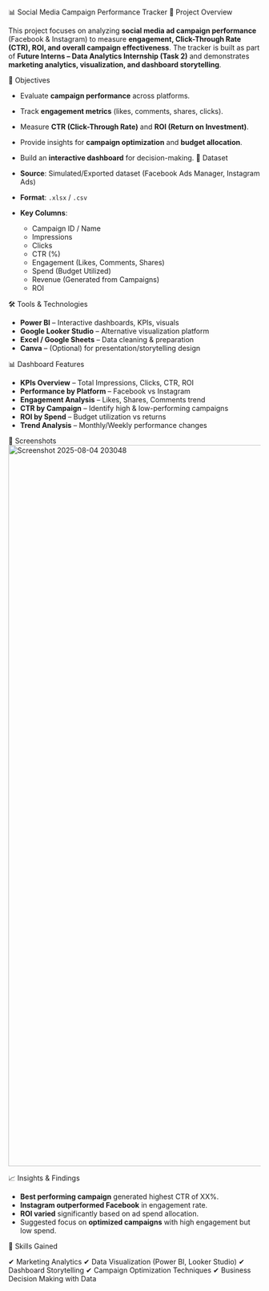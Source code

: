 
 📊 Social Media Campaign Performance Tracker
 📌 Project Overview

This project focuses on analyzing **social media ad campaign performance** (Facebook & Instagram) to measure **engagement, Click-Through Rate (CTR), ROI, and overall campaign effectiveness**.
The tracker is built as part of **Future Interns – Data Analytics Internship (Task 2)** and demonstrates **marketing analytics, visualization, and dashboard storytelling**.



 🎯 Objectives

* Evaluate **campaign performance** across platforms.
* Track **engagement metrics** (likes, comments, shares, clicks).
* Measure **CTR (Click-Through Rate)** and **ROI (Return on Investment)**.
* Provide insights for **campaign optimization** and **budget allocation**.
* Build an **interactive dashboard** for decision-making.
 📂 Dataset

* **Source**: Simulated/Exported dataset (Facebook Ads Manager, Instagram Ads)
* **Format**: `.xlsx` / `.csv`
* **Key Columns**:

  * Campaign ID / Name
  * Impressions
  * Clicks
  * CTR (%)
  * Engagement (Likes, Comments, Shares)
  * Spend (Budget Utilized)
  * Revenue (Generated from Campaigns)
  * ROI

 🛠 Tools & Technologies

* **Power BI** – Interactive dashboards, KPIs, visuals
* **Google Looker Studio** – Alternative visualization platform
* **Excel / Google Sheets** – Data cleaning & preparation
* **Canva** – (Optional) for presentation/storytelling design

📊 Dashboard Features

* **KPIs Overview** – Total Impressions, Clicks, CTR, ROI
* **Performance by Platform** – Facebook vs Instagram
* **Engagement Analysis** – Likes, Shares, Comments trend
* **CTR by Campaign** – Identify high & low-performing campaigns
* **ROI by Spend** – Budget utilization vs returns
* **Trend Analysis** – Monthly/Weekly performance changes



 📸 Screenshots
 <img width="2160" height="1440" alt="Screenshot 2025-08-04 203048" src="https://github.com/user-attachments/assets/bc0ae1f4-f52e-47ac-bd20-bfec438ca758" />


 📈 Insights & Findings

* **Best performing campaign** generated highest CTR of XX%.
* **Instagram outperformed Facebook** in engagement rate.
* **ROI varied** significantly based on ad spend allocation.
* Suggested focus on **optimized campaigns** with high engagement but low spend.

 📌 Skills Gained

✔ Marketing Analytics
✔ Data Visualization (Power BI, Looker Studio)
✔ Dashboard Storytelling
✔ Campaign Optimization Techniques
✔ Business Decision Making with Data



